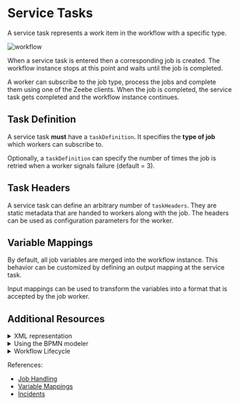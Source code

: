 # Service Tasks

A service task represents a work item in the workflow with a specific type. 

![workflow](/bpmn-workflows/order-process.png)

When a service task is entered then a corresponding job is created. The workflow instance stops at this point and waits until the job is completed.

A worker can subscribe to the job type, process the jobs and complete them using one of the Zeebe clients. When the job is completed, the service task gets completed and the workflow instance continues.

## Task Definition

A service task **must** have a `taskDefinition`. It specifies the **type of job** which workers can subscribe to.

Optionally, a `taskDefinition` can specify the number of times the job is retried when a worker signals failure (default = 3).

## Task Headers

A service task can define an arbitrary number of `taskHeaders`. They are static metadata that are handed to workers along with the job. The headers can be used as configuration parameters for the worker.

## Variable Mappings

By default, all job variables are merged into the workflow instance. This behavior can be customized by defining an output mapping at the service task. 

Input mappings can be used to transform the variables into a format that is accepted by the job worker.

## Additional Resources

<details>
  <summary>XML representation</summary>
  <p>A service task with a custom header:

```xml
<bpmn:serviceTask id="collect-money" name="Collect Money">
  <bpmn:extensionElements>
    <zeebe:taskDefinition type="payment-service" retries="5" />
    <zeebe:taskHeaders>
      <zeebe:header key="method" value="VISA" />
    </zeebe:taskHeaders>
  </bpmn:extensionElements>
</bpmn:serviceTask>
```

  </p>
</details>

<details>
  <summary>Using the BPMN modeler</summary>
  <p>Adding a service task:

![service-task](/bpmn-workflows/service-tasks/service-task.gif) 

Adding custom headers:
![task-headers](/bpmn-workflows/service-tasks/task-headers.gif) 

Adding variable mappings:
![variable-mappings](/bpmn-workflows/service-tasks/variable-mappings.gif) 
  </p>
</details>

<details>
  <summary>Workflow Lifecycle</summary>
  <p>Workflow instance records of a service task: 

<table>
    <tr>
        <th>Intent</th>
        <th>Element Id</th>
        <th>Element Type</th>
    </tr>    
    <tr>
        <td>ELEMENT_ACTIVATING</td>
        <td>collect-money</td>
        <td>SERVICE_TASK</td>
    <tr>
    <tr>
        <td>ELEMENT_ACTIVATED</td>
        <td>collect-money</td>
        <td>SERVICE_TASK</td>
    <tr>
    <tr>
        <td>...</td>
        <td>...</td>
        <td>...</td>
    <tr>
    <tr>
        <td>ELEMENT_COMPLETING</td>
        <td>collect-money</td>
        <td>SERVICE_TASK</td>
    <tr>
    <tr>
        <td>ELEMENT_COMPLETED</td>
        <td>collect-money</td>
        <td>SERVICE_TASK</td>
    <tr>
</table>

  </p>
</details>

References:
* [Job Handling](basics/job-workers.html)
* [Variable Mappings](reference/variables.html#inputoutput-variable-mappings)
* [Incidents](/reference/incidents.html)

